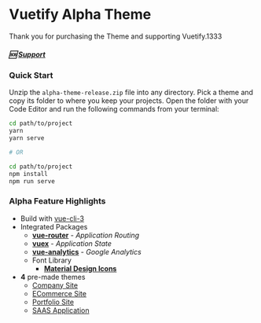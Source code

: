 # Vuetify Alpha Theme

Thank you for purchasing the Theme and supporting Vuetify.1333

##### 🆘 [Support](https://discord.gg/w2qKXtD)

### Quick Start

Unzip the `alpha-theme-release.zip` file into any directory. Pick a theme and copy its folder to where you keep your projects. Open the folder with your Code Editor and run the following commands from your terminal:

```bash
cd path/to/project
yarn
yarn serve

# OR

cd path/to/project
npm install
npm run serve
```

### Alpha Feature Highlights

- Build with [vue-cli-3](https://cli.vuejs.org/)
- Integrated Packages
  - **[vue-router](https://router.vuejs.org/en/)** - _Application Routing_
  - **[vuex](https://vuex.vuejs.org/en/)** - _Application State_
  - **[vue-analytics](https://github.com/MatteoGabriele/vue-analytics)** - _Google Analytics_
  - Font Library
    - **[Material Design Icons](https://materialdesignicons.com/)**
- **4** pre-made themes
  - [Company Site](https://alpha-construction.vuetifyjs.com)
  - [ECommerce Site](https://alpha-ecommerce.vuetifyjs.com)
  - [Portfolio Site](https://alpha-creative.vuetifyjs.com)
  - [SAAS Application](https://alpha-saas.vuetifyjs.com)
